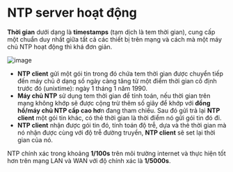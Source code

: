 # **NTP server hoạt động**

**Thời gian** dưới dạng là **timestamps** (tạm dịch là tem thời gian), cung cấp một chuẩn duy nhất giữa tất cả các thiết bị trên mạng và cách mà một máy chủ NTP hoạt động thì khá đơn giản.

![image](https://user-images.githubusercontent.com/43572616/177853043-23257f11-7b95-41b3-b560-5227c987d1b6.png)

- **NTP client** gửi một gói tin trong đó chứa tem thời gian được chuyển tiếp đến máy chủ ở dạng số ngày càng tăng từ một điểm thời gian cố định trước đó (unixtime): ngày 1 tháng 1 năm 1990.
- **Máy chủ NTP** sử dụng tem thời gian để tính toán, nếu thời gian trên mạng không khớp sẽ được cộng trừ thêm số giây để khớp với **đồng hồ/máy chủ NTP cấp cao hơ**n đang tham chiếu. Sau đó gửi trả lại **NTP client** một gói tin khác, có thẻ thời gian là thời điểm nó gửi gói tin đó đi.
- **NTP client** nhận được gói tin đó, tính toán độ trễ, dựa và thẻ thời gian mà nó nhận được cùng với độ trễ đường truyền, **NTP client** sẽ set lại thời gian của nó.

NTP chính xác trong khoảng **1/100s** trên môi trường internet và thực hiện tốt hơn trên mạng LAN và WAN với độ chính xác là **1/5000s**.
